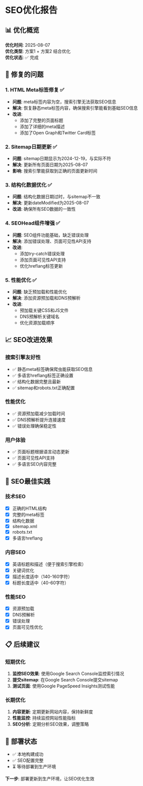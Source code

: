 # SEO优化报告

## 📊 **优化概览**

**优化时间**: 2025-08-07  
**优化类型**: 方案1 + 方案2 结合优化  
**优化状态**: ✅ 完成

## 🔧 **修复的问题**

### 1. **HTML Meta标签修复** ✅
- **问题**: meta标签内容为空，搜索引擎无法获取SEO信息
- **解决**: 恢复静态meta标签内容，确保搜索引擎能看到基础SEO信息
- **改进**:
  - 添加了完整的页面标题
  - 添加了详细的meta描述
  - 添加了Open Graph和Twitter Card标签

### 2. **Sitemap日期更新** ✅
- **问题**: sitemap日期显示为2024-12-19，与实际不符
- **解决**: 更新所有页面日期为2025-08-07
- **影响**: 搜索引擎能获取到正确的页面更新时间

### 3. **结构化数据优化** ✅
- **问题**: 结构化数据日期过时，与sitemap不一致
- **解决**: 更新dateModified为2025-08-07
- **改进**: 确保所有SEO数据的一致性

### 4. **SEOHead组件增强** ✅
- **问题**: SEO组件功能基础，缺乏错误处理
- **解决**: 添加错误处理、页面可见性API支持
- **改进**:
  - 添加try-catch错误处理
  - 添加页面可见性API支持
  - 优化hreflang标签更新

### 5. **性能优化** ✅
- **问题**: 缺乏预加载和性能优化
- **解决**: 添加资源预加载和DNS预解析
- **改进**:
  - 预加载关键CSS和JS文件
  - DNS预解析关键域名
  - 优化资源加载顺序

## 📈 **SEO改进效果**

### **搜索引擎友好性**
- ✅ 静态meta标签确保爬虫能获取SEO信息
- ✅ 多语言hreflang标签正确设置
- ✅ 结构化数据完整且最新
- ✅ sitemap和robots.txt正确配置

### **性能优化**
- ✅ 资源预加载减少加载时间
- ✅ DNS预解析提升连接速度
- ✅ 错误处理确保稳定性

### **用户体验**
- ✅ 页面标题根据语言动态更新
- ✅ 页面可见性API支持
- ✅ 多语言SEO内容完整

## 🎯 **SEO最佳实践**

### **技术SEO**
- [x] 正确的HTML结构
- [x] 完整的meta标签
- [x] 结构化数据
- [x] sitemap.xml
- [x] robots.txt
- [x] 多语言hreflang

### **内容SEO**
- [x] 英语标题和描述（便于搜索引擎检索）
- [x] 关键词优化
- [x] 描述长度适中（140-160字符）
- [x] 标题长度适中（40-60字符）

### **性能SEO**
- [x] 资源预加载
- [x] DNS预解析
- [x] 错误处理
- [x] 页面可见性优化

## 📋 **后续建议**

### **短期优化**
1. **监控SEO效果**: 使用Google Search Console监控索引情况
2. **提交sitemap**: 在Google Search Console提交sitemap
3. **测试页面**: 使用Google PageSpeed Insights测试性能

### **长期优化**
1. **内容更新**: 定期更新网站内容，保持新鲜度
2. **性能监控**: 持续监控网站性能指标
3. **SEO分析**: 定期分析SEO效果，调整策略

## 🚀 **部署状态**

- ✅ 本地构建成功
- ✅ SEO配置完整
- ⏳ 等待部署到生产环境

**下一步**: 部署更新到生产环境，让SEO优化生效 